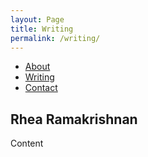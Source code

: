 ```yaml
---
layout: Page
title: Writing
permalink: /writing/
---
```

<!DOCTYPE html>
<html>

<ul>
  <li><a class="active" href="http://rhearamakrishnan.com">About</a></li>
  <li><a href="http://rhearamakrishnan.com/projects">Writing</a></li>
  <li><a href="http://rhearamakrishnan.com/35mm">Contact</a></li>
</ul>

  <body>

<section>
  
<h1>Rhea Ramakrishnan</h1>

<p>
Content
</p>

</section>
    <body>
</html>
